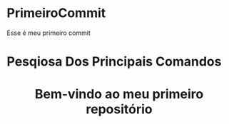 # PrimeiroCommit
<p>Esse é meu primeiro commit</p>

<H1 aling="center">Pesqiosa Dos Principais Comandos</H1>
<h1 align="center"> Bem-vindo ao meu primeiro repositório</h1>
